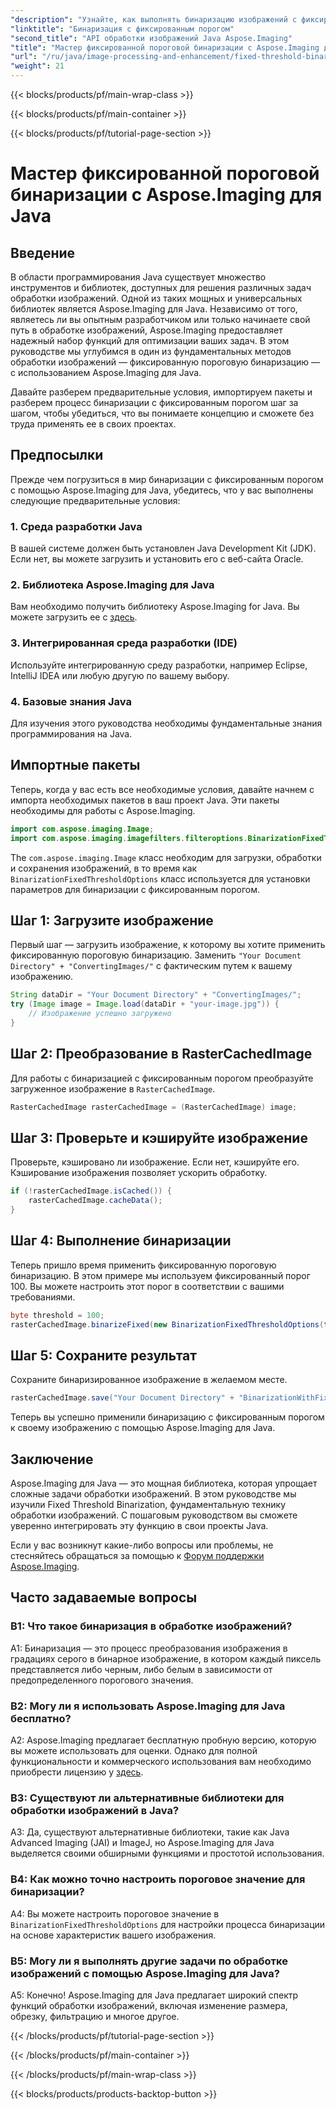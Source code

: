 ```yaml
---
"description": "Узнайте, как выполнять бинаризацию изображений с фиксированным порогом с помощью Aspose.Imaging для Java."
"linktitle": "Бинаризация с фиксированным порогом"
"second_title": "API обработки изображений Java Aspose.Imaging"
"title": "Мастер фиксированной пороговой бинаризации с Aspose.Imaging для Java"
"url": "/ru/java/image-processing-and-enhancement/fixed-threshold-binarization/"
"weight": 21
---
```


{{< blocks/products/pf/main-wrap-class >}}

{{< blocks/products/pf/main-container >}}

{{< blocks/products/pf/tutorial-page-section >}}

# Мастер фиксированной пороговой бинаризации с Aspose.Imaging для Java

## Введение

В области программирования Java существует множество инструментов и библиотек, доступных для решения различных задач обработки изображений. Одной из таких мощных и универсальных библиотек является Aspose.Imaging для Java. Независимо от того, являетесь ли вы опытным разработчиком или только начинаете свой путь в обработке изображений, Aspose.Imaging предоставляет надежный набор функций для оптимизации ваших задач. В этом руководстве мы углубимся в один из фундаментальных методов обработки изображений — фиксированную пороговую бинаризацию — с использованием Aspose.Imaging для Java.

Давайте разберем предварительные условия, импортируем пакеты и разберем процесс бинаризации с фиксированным порогом шаг за шагом, чтобы убедиться, что вы понимаете концепцию и сможете без труда применять ее в своих проектах.

## Предпосылки

Прежде чем погрузиться в мир бинаризации с фиксированным порогом с помощью Aspose.Imaging для Java, убедитесь, что у вас выполнены следующие предварительные условия:

### 1. Среда разработки Java

В вашей системе должен быть установлен Java Development Kit (JDK). Если нет, вы можете загрузить и установить его с веб-сайта Oracle.

### 2. Библиотека Aspose.Imaging для Java

Вам необходимо получить библиотеку Aspose.Imaging for Java. Вы можете загрузить ее с [здесь](https://releases.aspose.com/imaging/java/).

### 3. Интегрированная среда разработки (IDE)

Используйте интегрированную среду разработки, например Eclipse, IntelliJ IDEA или любую другую по вашему выбору.

### 4. Базовые знания Java

Для изучения этого руководства необходимы фундаментальные знания программирования на Java.

## Импортные пакеты

Теперь, когда у вас есть все необходимые условия, давайте начнем с импорта необходимых пакетов в ваш проект Java. Эти пакеты необходимы для работы с Aspose.Imaging.

```java
import com.aspose.imaging.Image;
import com.aspose.imaging.imagefilters.filteroptions.BinarizationFixedThresholdOptions;
```

The `com.aspose.imaging.Image` класс необходим для загрузки, обработки и сохранения изображений, в то время как `BinarizationFixedThresholdOptions` класс используется для установки параметров для бинаризации с фиксированным порогом.

## Шаг 1: Загрузите изображение

Первый шаг — загрузить изображение, к которому вы хотите применить фиксированную пороговую бинаризацию. Заменить `"Your Document Directory" + "ConvertingImages/"` с фактическим путем к вашему изображению.

```java
String dataDir = "Your Document Directory" + "ConvertingImages/";
try (Image image = Image.load(dataDir + "your-image.jpg")) {
    // Изображение успешно загружено
}
```

## Шаг 2: Преобразование в RasterCachedImage

Для работы с бинаризацией с фиксированным порогом преобразуйте загруженное изображение в `RasterCachedImage`.

```java
RasterCachedImage rasterCachedImage = (RasterCachedImage) image;
```

## Шаг 3: Проверьте и кэшируйте изображение

Проверьте, кэшировано ли изображение. Если нет, кэшируйте его. Кэширование изображения позволяет ускорить обработку.

```java
if (!rasterCachedImage.isCached()) {
    rasterCachedImage.cacheData();
}
```

## Шаг 4: Выполнение бинаризации

Теперь пришло время применить фиксированную пороговую бинаризацию. В этом примере мы используем фиксированный порог 100. Вы можете настроить этот порог в соответствии с вашими требованиями.

```java
byte threshold = 100;
rasterCachedImage.binarizeFixed(new BinarizationFixedThresholdOptions(threshold));
```

## Шаг 5: Сохраните результат

Сохраните бинаризированное изображение в желаемом месте.

```java
rasterCachedImage.save("Your Document Directory" + "BinarizationWithFixedThreshold_out.jpg");
```

Теперь вы успешно применили бинаризацию с фиксированным порогом к своему изображению с помощью Aspose.Imaging для Java.

## Заключение

Aspose.Imaging для Java — это мощная библиотека, которая упрощает сложные задачи обработки изображений. В этом руководстве мы изучили Fixed Threshold Binarization, фундаментальную технику обработки изображений. С пошаговым руководством вы сможете уверенно интегрировать эту функцию в свои проекты Java.

Если у вас возникнут какие-либо вопросы или проблемы, не стесняйтесь обращаться за помощью к [Форум поддержки Aspose.Imaging](https://forum.aspose.com/).

## Часто задаваемые вопросы

### В1: Что такое бинаризация в обработке изображений?

A1: Бинаризация — это процесс преобразования изображения в градациях серого в бинарное изображение, в котором каждый пиксель представляется либо черным, либо белым в зависимости от предопределенного порогового значения.

### В2: Могу ли я использовать Aspose.Imaging для Java бесплатно?

A2: Aspose.Imaging предлагает бесплатную пробную версию, которую вы можете использовать для оценки. Однако для полной функциональности и коммерческого использования вам необходимо приобрести лицензию у [здесь](https://purchase.aspose.com/buy).

### В3: Существуют ли альтернативные библиотеки для обработки изображений в Java?

A3: Да, существуют альтернативные библиотеки, такие как Java Advanced Imaging (JAI) и ImageJ, но Aspose.Imaging для Java выделяется своими обширными функциями и простотой использования.

### В4: Как можно точно настроить пороговое значение для бинаризации?

A4: Вы можете настроить пороговое значение в `BinarizationFixedThresholdOptions` для настройки процесса бинаризации на основе характеристик вашего изображения.

### В5: Могу ли я выполнять другие задачи по обработке изображений с помощью Aspose.Imaging для Java?

A5: Конечно! Aspose.Imaging для Java предлагает широкий спектр функций обработки изображений, включая изменение размера, обрезку, фильтрацию и многое другое.

{{< /blocks/products/pf/tutorial-page-section >}}

{{< /blocks/products/pf/main-container >}}

{{< /blocks/products/pf/main-wrap-class >}}

{{< blocks/products/products-backtop-button >}}